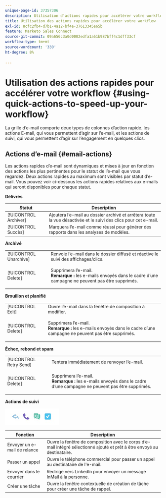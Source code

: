 ```yaml
---
unique-page-id: 37357306
description: Utilisation d’actions rapides pour accélérer votre workflow - Documents Marketo - Documentation du produit
title: Utilisation des actions rapides pour accélérer votre workflow
exl-id: 8cfc2fb4-d7b1-4a12-bf4e-37613345e65b
feature: Marketo Sales Connect
source-git-commit: 09a656c3a0d0002edfa1a61b987bff4c1dff33cf
workflow-type: tm+mt
source-wordcount: '330'
ht-degree: 8%

---
```


# Utilisation des actions rapides pour accélérer votre workflow {#using-quick-actions-to-speed-up-your-workflow}

La grille d’e-mail comporte deux types de colonnes d’action rapide. les actions E-mail, qui vous permettent d’agir sur l’e-mail, et les actions de suivi, qui vous permettent d’agir sur l’engagement en quelques clics.

## Actions d’e-mail {#email-actions}

Les actions rapides d’e-mail sont dynamiques et mises à jour en fonction des actions les plus pertinentes pour le statut de l’e-mail que vous regardez. Deux actions rapides au maximum sont visibles par statut d’e-mail. Vous pouvez voir ci-dessous les actions rapides relatives aux e-mails qui seront disponibles pour chaque statut.

**Délivrés**

| Statut | Description |
|---|---|
| [!UICONTROL Archiver] | Ajoutera l’e-mail au dossier archivé et arrêtera toute la vue désactivée et le suivi des clics pour cet e-mail. |
| [!UICONTROL Succès] | Marquera l’e-mail comme réussi pour générer des rapports dans les analyses de modèles. |

**Archivé**

<table>
 <colgroup>
  <col>
  <col>
 </colgroup>
 <tbody>
  <tr>
   <td>[!UICONTROL Unarchive]</td>
   <td>Renvoie l’e-mail dans le dossier diffusé et réactive le suivi des affichages/clics.</td>
  </tr>
  <tr>
   <td>[!UICONTROL Delete]</td>
   <td><p>Supprimera l’e-mail.<br><strong>Remarque :</strong> les e-mails envoyés dans le cadre d’une campagne ne peuvent pas être supprimés.</p></td>
  </tr>
 </tbody>
</table>

**Brouillon et planifié**

<table>
 <colgroup>
  <col>
  <col>
 </colgroup>
 <tbody>
  <tr>
   <td>[!UICONTROL Edit]</td>
   <td>Ouvre l’e-mail dans la fenêtre de composition à modifier.</td>
  </tr>
  <tr>
   <td>[!UICONTROL Delete]</td>
   <td><p>Supprimera l’e-mail.<br><strong>Remarque :</strong> les e-mails envoyés dans le cadre d’une campagne ne peuvent pas être supprimés.</p></td>
  </tr>
 </tbody>
</table>

**Échec, rebond et spam**

<table>
 <colgroup>
  <col>
  <col>
 </colgroup>
 <tbody>
  <tr>
   <td>[!UICONTROL Retry Send]</td>
   <td>Tentera immédiatement de renvoyer l’e-mail.</td>
  </tr>
  <tr>
   <td>[!UICONTROL Delete]</td>
   <td><p>Supprimera l’e-mail.<br><strong>Remarque :</strong> les e-mails envoyés dans le cadre d’une campagne ne peuvent pas être supprimés.</p></td>
  </tr>
 </tbody>
</table>

**Actions de suivi**

![](assets/using-quick-actions-to-speed-up-your-workflow-1.png)

| Fonction | Description |
|---|---|
| Envoyer un e-mail de relance | Ouvre la fenêtre de composition avec le corps d’e-mail intégré sélectionné ajouté et prêt à être envoyé au destinataire. |
| Passer un appel | Ouvre le téléphone commercial pour passer un appel au destinataire de l&#39;e-mail. |
| Envoyer dans le courrier | Redirige vers LinkedIn pour envoyer un message InMail à la personne. |
| Créer une tâche | Ouvre la fenêtre contextuelle de création de tâche pour créer une tâche de rappel. |
